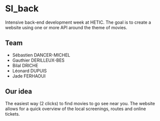 # SI_back

Intensive back-end development week at HETIC. The goal is to create a website using one or more API around the theme of movies.

## Team
- Sébastien DANCER-MICHEL
- Gauthier DERILLEUX-BES
- Bilal DRICHE
- Léonard DUPUIS
- Jade FERHAOUI

## Our idea
The easiest way (2 clicks) to find movies to go see near you. The website allows for a quick overview of the local screenings, routes and online tickets.
